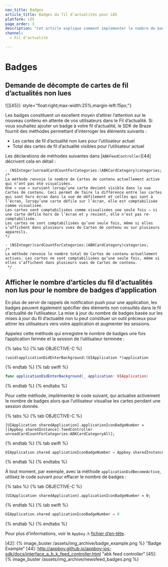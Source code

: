 ```yaml
---
nav_title: Badges
article_title: Badges du fil d’actualités pour iOS
platform: iOS
page_order: 3
description: "Cet article explique comment implémenter le nombre de badges du fil d’actualités dans votre application iOS."
channel:
  - Fil d’actualité

---
```


# Badges

## Demande de décompte de cartes de fil d’actualités non lues

![][45]{: style="float:right;max-width:25%;margin-left:15px;"}

Les badges constituent un excellent moyen d’attirer l’attention sur le nouveau contenu en attente de vos utilisateurs dans le Fil d’actualité. Si vous souhaitez ajouter un badge à votre fil d’actualité, le SDK de Braze fournit des méthodes permettant d’interroger les éléments suivants :

- Les cartes de fil d’actualité non lues pour l’utilisateur actuel
- Total des cartes de fil d’actualité visibles pour l’utilisateur actuel

Les déclarations de méthodes suivantes dans [`ABKFeedController`][44] décrivent cela en détail :

```
- (NSInteger)unreadCardCountForCategories:(ABKCardCategory)categories;
/*
La méthode renvoie le nombre de Cartes de contenu actuellement active qui n’ont pas été visualisées.
Une « vue » survient lorsqu’une carte devient visible dans la vue Cartes de contenu. Ceci permet de faire la différence entre les cartes qui sont hors écran dans la vue de défilement et celles qui sont à l’écran, lorsqu’une carte défile sur l’écran, elle est comptabilisée comme visualisée.
Les cartes sont comptabilisées comme visualisées une seule fois – si une carte défile hors de l’écran et y revient, elle n’est pas re-comptabilisée.
Les cartes ne sont comptabilisées qu’une seule fois, même si elles s’affichent dans plusieurs vues de Cartes de contenu ou sur plusieurs appareils.
*/

- (NSInteger)cardCountForCategories:(ABKCardCategory)categories;
/* 
La méthode renvoie le nombre total de Cartes de contenu actuellement actives. Les cartes ne sont comptabilisées qu’une seule fois, même si elles s’affichent dans plusieurs vues de Cartes de contenu.
 */
 ```

## Afficher le nombre d’articles du fil d’actualités non lus pour le nombre de badges d’application

En plus de servir de rappels de notification push pour une application, les badges peuvent également spécifier des éléments non consultés dans le fil d’actualité de l’utilisateur. La mise à jour du nombre de badges basée sur les mises à jour du fil d’actualité non lu peut constituer un outil précieux pour attirer les utilisateurs vers votre application et augmenter les sessions.

Appelez cette méthode qui enregistre le nombre de badges une fois l’application fermée et la session de l’utilisateur terminée :

{% tabs %}
{% tab OBJECTIVE-C %}

```objc
(void)applicationDidEnterBackground:(UIApplication *)application
```

{% endtab %}
{% tab swift %}

```swift
func applicationDidEnterBackground(_ application: UIApplication)
```

{% endtab %}
{% endtabs %}

Pour cette méthode, implémentez le code suivant, qui actualise activement le nombre de badges alors que l’utilisateur visualise les cartes pendant une session donnée.

{% tabs %}
{% tab OBJECTIVE-C %}

```objc
[UIApplication sharedApplication].applicationIconBadgeNumber = [[Appboy sharedInstance].feedController unreadCardCountForCategories:ABKCardCategoryAll];
```

{% endtab %}
{% tab swift %}

```swift
UIApplication.shared.applicationIconBadgeNumber = Appboy.sharedInstance()?.feedController.unreadCardCount(forCategories: ABKCardCategory.all) ?? 0
```

{% endtab %}
{% endtabs %}

À tout moment, par exemple, avec la méthode `applicationDidBecomeActive`, utilisez le code suivant pour effacer le nombre de badges :

{% tabs %}
{% tab OBJECTIVE-C %}

```objc
[UIApplication sharedApplication].applicationIconBadgeNumber = 0;
```

{% endtab %}
{% tab swift %}

```swift
UIApplication.shared.applicationIconBadgeNumber = 0
```

{% endtab %}
{% endtabs %}

Pour plus d’informations, voir le `Appboy.h` [fichier d’en-tête][15].

[15]: https://github.com/Appboy/appboy-ios-sdk/blob/master/AppboyKit/include/Appboy.h "Appboy.h Header File"
[42]: {% image_buster /assets/img_archive/badge_example.png %} "Badge Example"
[44]: http://appboy.github.io/appboy-ios-sdk/docs/interface_a_b_k_feed_controller.html "abk feed controller"
[45]: {% image_buster /assets/img_archive/newsfeed_badges.png %}